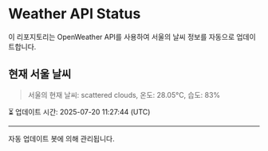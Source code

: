 
# Weather API Status

이 리포지토리는 OpenWeather API를 사용하여 서울의 날씨 정보를 자동으로 업데이트합니다.

## 현재 서울 날씨
> 서울의 현재 날씨: scattered clouds, 온도: 28.05°C, 습도: 83%

⏳ 업데이트 시간: 2025-07-20 11:27:44 (UTC)

---
자동 업데이트 봇에 의해 관리됩니다.

